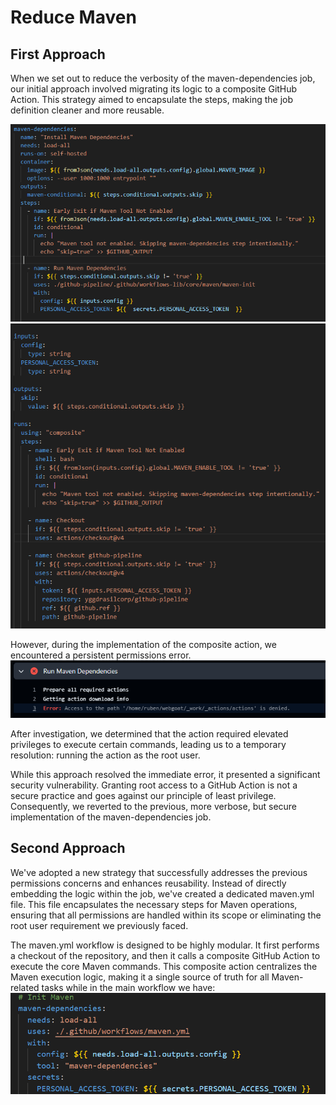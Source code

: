 # Reduce Maven
## First Approach
When we set out to reduce the verbosity of the maven-dependencies job, our initial approach involved migrating its logic to a composite GitHub Action. This strategy aimed to encapsulate the steps, making the job definition cleaner and more reusable.

![Current workflow](/docs/assets/maven-checkout/maven-dependencies.png)
![Current workflow](/docs/assets/maven-checkout/composite.png)

However, during the implementation of the composite action, we encountered a persistent permissions error. 
![Current workflow](/docs/assets/errors/permissionError.png)

After investigation, we determined that the action required elevated privileges to execute certain commands, leading us to a temporary resolution: running the action as the root user.

While this approach resolved the immediate error, it presented a significant security vulnerability. Granting root access to a GitHub Action is not a secure practice and goes against our principle of least privilege. Consequently, we reverted to the previous, more verbose, but secure implementation of the maven-dependencies job.

## Second Approach
We've adopted a new strategy that successfully addresses the previous permissions concerns and enhances reusability. Instead of directly embedding the logic within the job, we've created a dedicated maven.yml  file. This file encapsulates the necessary steps for Maven operations, ensuring that all permissions are handled within its scope or eliminating the root user requirement we previously faced.

The maven.yml workflow is designed to be highly modular. It first performs a checkout of the repository, and then it calls a composite GitHub Action to execute the core Maven commands. This composite action centralizes the Maven execution logic, making it a single source of truth for all Maven-related tasks while in the main workflow we have:
![Current workflow](/docs/assets/maven-checkout/maven-final.png)